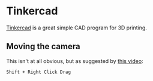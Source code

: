 # Tinkercad

[Tinkercad](https://www.tinkercad.com) is a great simple CAD program for 3D printing.

## Moving the camera

This isn't at all obvious, but as suggested by [this video](https://www.youtube.com/watch?v=TpwDAE5NgwE):

```text
Shift + Right Click Drag
```